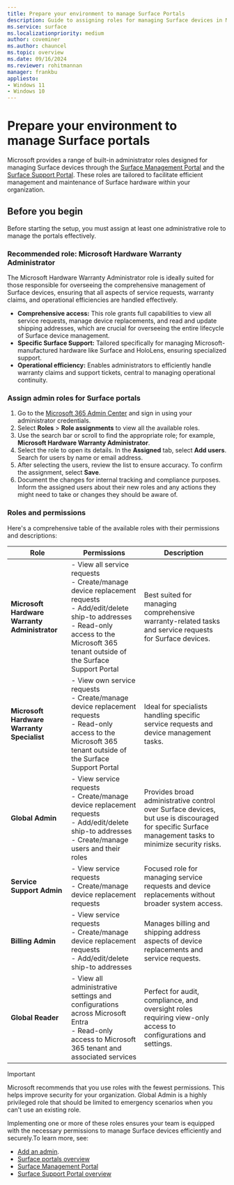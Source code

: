 ```yaml
---
title: Prepare your environment to manage Surface Portals
description: Guide to assigning roles for managing Surface devices in Microsoft 365 Admin Center, ensuring secure and efficient operations. 
ms.service: surface
ms.localizationpriority: medium
author: coveminer
ms.author: chauncel
ms.topic: overview
ms.date: 09/16/2024
ms.reviewer: rohitmannan  
manager: frankbu
appliesto:
- Windows 11
- Windows 10
---
```


# Prepare your environment to manage Surface portals

Microsoft provides a range of built-in administrator roles designed for managing Surface devices through the [Surface Management Portal](surface-management-portal.md) and the [Surface Support Portal](surface-support-portal.md). These roles are tailored to facilitate efficient management and maintenance of Surface hardware within your organization.

## Before you begin

Before starting the setup, you must assign at least one administrative role to manage the portals effectively.

### Recommended role: Microsoft Hardware Warranty Administrator

The Microsoft Hardware Warranty Administrator role is ideally suited for those responsible for overseeing the comprehensive management of Surface devices, ensuring that all aspects of service requests, warranty claims, and operational efficiencies are handled effectively.

- **Comprehensive access:** This role grants full capabilities to view all service requests, manage device replacements, and read and update shipping addresses, which are crucial for overseeing the entire lifecycle of Surface device management.
- **Specific Surface Support:** Tailored specifically for managing Microsoft-manufactured hardware like Surface and HoloLens, ensuring specialized support.
- **Operational efficiency:** Enables administrators to efficiently handle warranty claims and support tickets, central to managing operational continuity.

### Assign admin roles for Surface portals

1. Go to the [Microsoft 365 Admin Center](https://admin.microsoft.com) and sign in using your administrator credentials.
2. Select **Roles** > **Role assignments** to view all the available roles.
3. Use the search bar or scroll to find the appropriate role; for example, **Microsoft Hardware Warranty Administrator**.
4. Select the role to open its details. In the **Assigned** tab, select **Add users**. Search for users by name or email address.
5. After selecting the users, review the list to ensure accuracy. To confirm the assignment, select **Save**.
6. Document the changes for internal tracking and compliance purposes. Inform the assigned users about their new roles and any actions they might need to take or changes they should be aware of.

### Roles and permissions

Here's a comprehensive table of the available roles with their permissions and descriptions:

| Role                                  | Permissions                                                                                                                                                 | Description                                                   |
| ------------------------------------- | ----------------------------------------------------------------------------------------------------------------------------------------------------------- | ------------------------------------------------------------- |
| **Microsoft Hardware Warranty Administrator** | - View all service requests<br>- Create/manage device replacement requests<br>- Add/edit/delete ship-to addresses<br>- Read-only access to the Microsoft 365 tenant outside of the Surface Support Portal | Best suited for managing comprehensive warranty-related tasks and service requests for Surface devices. |
| **Microsoft Hardware Warranty Specialist**     | - View own service requests<br>- Create/manage device replacement requests<br>- Read-only access to the Microsoft 365 tenant outside of the Surface Support Portal | Ideal for specialists handling specific service requests and device management tasks. |
| **Global Admin**                         | - View service requests<br>- Create/manage device replacement requests<br>- Add/edit/delete ship-to addresses<br>- Create/manage users and their roles             | Provides broad administrative control over Surface devices, but use is discouraged for specific Surface management tasks to minimize security risks. |
| **Service Support Admin**                | - View service requests<br>- Create/manage device replacement requests                                                                                              | Focused role for managing service requests and device replacements without broader system access. |
| **Billing Admin**                        | - View service requests<br>- Create/manage device replacement requests<br>- Add/edit/delete ship-to addresses                                                     | Manages billing and shipping address aspects of device replacements and service requests. |
| **Global Reader**                        | - View all administrative settings and configurations across Microsoft Entra<br>- Read-only access to Microsoft 365 tenant and associated services             | Perfect for audit, compliance, and oversight roles requiring view-only access to configurations and settings. |

> [!IMPORTANT]
> Microsoft recommends that you use roles with the fewest permissions. This helps improve security for your organization. Global Admin is a highly privileged role that should be limited to emergency scenarios when you can't use an existing role.

Implementing one or more of these roles ensures your team is equipped with the necessary permissions to manage Surface devices efficiently and securely.To learn more, see: 

- [Add an admin](/microsoft-365/admin/add-users/assign-admin-roles#steps-add-an-admin).
- [Surface portals overview](surface-portals.md)
- [Surface Management Portal](surface-management-portal.md)
- [Surface Support Portal overview](surface-support-portal.md)
